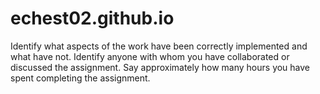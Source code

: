 echest02.github.io
==================
Identify what aspects of the work have been correctly implemented and what have not.
Identify anyone with whom you have collaborated or discussed the assignment.
Say approximately how many hours you have spent completing the assignment.
